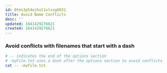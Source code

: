 ```yaml
---
id: 0tms3p54ejhul1xlvxg6031
title: Avoid Name Conflicts
desc: ''
updated: 1641429276621
created: 1641429276621
---
```



### Avoid conflicts with filenames that start with a dash

```bash
# -- indicates the end of the options section
# -myFile.txt uses a dash after the options section to avoid conflicts
cat -- -myFile.txt
```
